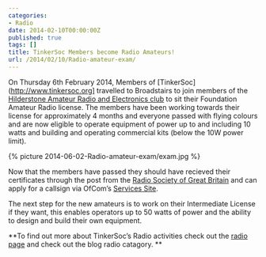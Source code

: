 ```yaml
---
categories:
- Radio
date: 2014-02-10T00:00:00Z
published: true
tags: []
title: TinkerSoc Members become Radio Amateurs!
url: /2014/02/10/Radio-amateur-exam/
---
```


On Thursday 6th February 2014, Members of [TinkerSoc](http://www.tinkersoc.org]
travelled to Broadstairs to join members of the [Hilderstone Amateur Radio and
Electronics club](http://www.g0hrs.org/) to sit their Foundation Amateur Radio
license.  The members have been working towards their license for approximately
4 months and everyone passed with flying colours and are now eligible to
operate equipment of power up to and including 10 watts and building and
operating commercial kits (below the 10W power limit).

{% picture 2014-06-02-Radio-amateur-exam/exam.jpg %}

Now that the members have passed they should have
recieved their certificates through the post from the [Radio Society of Great
Britain](http://rsgb.org/) and can apply for a callsign via OfCom’s [Services
Site](https://services.ofcom.org.uk). 

The next step for the new amateurs is to work on their Intermediate License if
they want, this enables operators up to 50 watts of power and the ability to
design and build their own equipment. 

**To find out more about TinkerSoc’s Radio activities check out the [radio
page](http://www.tinkersoc.org/resources/radio.html) and check out the blog
radio catagory. **

